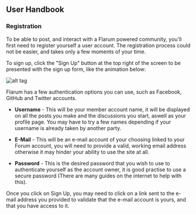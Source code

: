 ## User Handbook
### Registration

To be able to post, and interact with a Flarum powered community, you'll first need to register yourself a user account. The registration process could not be easier, and takes only a few moments of your time.

To sign up, click the "Sign Up" button at the top right of the screen to be presented with the sign up form, like the animation below:

![alt tag](http://i.imgur.com/sMZR7Zj.gif)


Flarum has a few authentication options you can use, such as Facebook, GitHub and Twitter accounts.

 - **Username** - This will be your member account name, it will be displayed on all the posts you make and the discussions you start, aswell as your profile page. You may have to try a few names depending if your username is already taken by another party.

 - **E-Mail** - This will be an e-mail account of your choosing linked to your Forum account, you will need to provide a valid, working email address otherwise it may hinder your ability to use the site at all.

 - **Password** - This is the desired password that you wish to use to authenticate yourself as the account owner, it is good practise to use a secure password (There are many guides on the internet to help with this).

Once you click on Sign Up, you may need to click on a link sent to the e-mail address you provided to validate that the e-mail account is yours, and that you have access to it.
